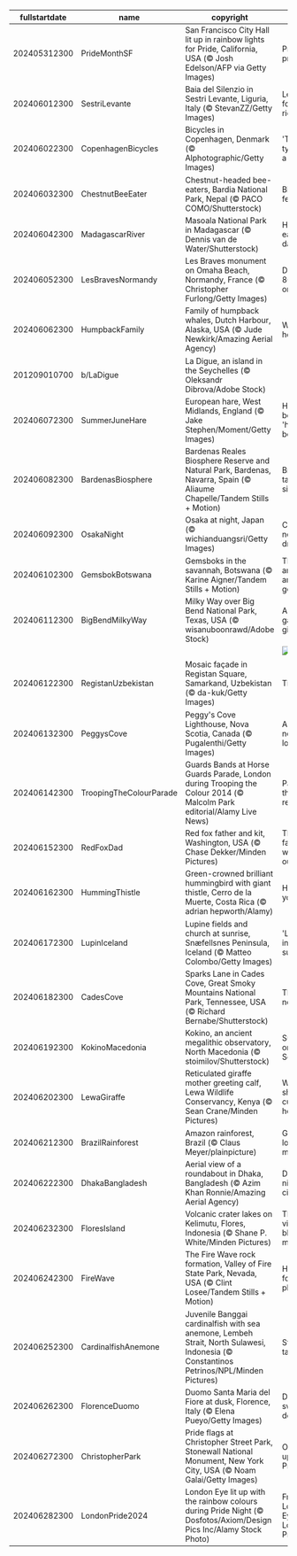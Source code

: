 |fullstartdate|name|copyright|title|image|
|--|--|--|--|--|
202405312300|PrideMonthSF|San Francisco City Hall lit up in rainbow lights for Pride, California, USA (© Josh Edelson/AFP via Getty Images)|Pride, no prejudice|![](/en-GB/2024/06/202405312300PrideMonthSF.jpg)|
202406012300|SestriLevante|Baia del Silenzio in Sestri Levante, Liguria, Italy (© StevanZZ/Getty Images)|Let's go for a boat ride!|![](/en-GB/2024/06/202406012300SestriLevante.jpg)|
202406022300|CopenhagenBicycles|Bicycles in Copenhagen, Denmark (© Alphotographic/Getty Images)|'Two' tyred for a ride|![](/en-GB/2024/06/202406022300CopenhagenBicycles.jpg)|
202406032300|ChestnutBeeEater|Chestnut-headed bee-eaters, Bardia National Park, Nepal (© PACO COMO/Shutterstock)|Birds of a feather…|![](/en-GB/2024/06/202406032300ChestnutBeeEater.jpg)|
202406042300|MadagascarRiver|Masoala National Park in Madagascar (© Dennis van de Water/Shutterstock)|Happy b-earth-day!|![](/en-GB/2024/06/202406042300MadagascarRiver.jpg)|
202406052300|LesBravesNormandy|Les Braves monument on Omaha Beach, Normandy, France (© Christopher Furlong/Getty Images)|D-Day: 80 years on|![](/en-GB/2024/06/202406052300LesBravesNormandy.jpg)|
202406062300|HumpbackFamily|Family of humpback whales, Dutch Harbour, Alaska, USA (© Jude Newkirk/Amazing Aerial Agency)|Waves of hope|![](/en-GB/2024/06/202406062300HumpbackFamily.jpg)|
201209010700|b/LaDigue|La Digue, an island in the Seychelles (© Oleksandr Dibrova/Adobe Stock)||![](/en-GB/2024/06/201209010700b/LaDigue.jpg)|
202406072300|SummerJuneHare|European hare, West Midlands, England (© Jake Stephen/Moment/Getty Images)|Have you been 'hare' before?|![](/en-GB/2024/06/202406072300SummerJuneHare.jpg)|
202406082300|BardenasBiosphere|Bardenas Reales Biosphere Reserve and Natural Park, Bardenas, Navarra, Spain (© Aliaume Chapelle/Tandem Stills + Motion)|Breath-taking silence|![](/en-GB/2024/06/202406082300BardenasBiosphere.jpg)|
202406092300|OsakaNight|Osaka at night, Japan (© wichianduangsri/Getty Images)|City of neon dreams|![](/en-GB/2024/06/202406092300OsakaNight.jpg)|
202406102300|GemsbokBotswana|Gemsboks in the savannah, Botswana (© Karine Aigner/Tandem Stills + Motion)|These antelopes are real gems|![](/en-GB/2024/06/202406102300GemsbokBotswana.jpg)|
202406112300|BigBendMilkyWay|Milky Way over Big Bend National Park, Texas, USA (© wisanuboonrawd/Adobe Stock)|A galactic gig|![](/en-GB/2024/06/202406112300BigBendMilkyWay.jpg)|
||||![](/en-GB/2024/06/.jpg)|
202406122300|RegistanUzbekistan|Mosaic façade in Registan Square, Samarkand, Uzbekistan (© da-kuk/Getty Images)|Tile tales|![](/en-GB/2024/06/202406122300RegistanUzbekistan.jpg)|
202406132300|PeggysCove|Peggy's Cove Lighthouse, Nova Scotia, Canada (© Pugalenthi/Getty Images)|Alone but never lonely|![](/en-GB/2024/06/202406132300PeggysCove.jpg)|
202406142300|TroopingTheColourParade|Guards Bands at Horse Guards Parade, London during Trooping the Colour 2014 (© Malcolm Park editorial/Alamy Live News)|Painting the town red|![](/en-GB/2024/06/202406142300TroopingTheColourParade.jpg)|
202406152300|RedFoxDad|Red fox father and kit, Washington, USA (© Chase Dekker/Minden Pictures)|This father won't be outfoxed|![](/en-GB/2024/06/202406152300RedFoxDad.jpg)|
202406162300|HummingThistle|Green-crowned brilliant hummingbird with giant thistle, Cerro de la Muerte, Costa Rica (© adrian hepworth/Alamy)|Hum-bly yours|![](/en-GB/2024/06/202406162300HummingThistle.jpg)|
202406172300|LupinIceland|Lupine fields and church at sunrise, Snæfellsnes Peninsula, Iceland (© Matteo Colombo/Getty Images)|'Lupin' into summer|![](/en-GB/2024/06/202406172300LupinIceland.jpg)|
202406182300|CadesCove|Sparks Lane in Cades Cove, Great Smoky Mountains National Park, Tennessee, USA (© Richard Bernabe/Shutterstock)|The road not taken|![](/en-GB/2024/06/202406182300CadesCove.jpg)|
202406192300|KokinoMacedonia|Kokino, an ancient megalithic observatory, North Macedonia (© stoimilov/Shutterstock)|Sunrise on the Solstice|![](/en-GB/2024/06/202406192300KokinoMacedonia.jpg)|
202406202300|LewaGiraffe|Reticulated giraffe mother greeting calf, Lewa Wildlife Conservancy, Kenya (© Sean Crane/Minden Pictures)|Who's sharing a cuddly hello?|![](/en-GB/2024/06/202406202300LewaGiraffe.jpg)|
202406212300|BrazilRainforest|Amazon rainforest, Brazil (© Claus Meyer/plainpicture)|Getting lost in the mist|![](/en-GB/2024/06/202406212300BrazilRainforest.jpg)|
202406222300|DhakaBangladesh|Aerial view of a roundabout in Dhaka, Bangladesh (© Azim Khan Ronnie/Amazing Aerial Agency)|Dark night, city lights|![](/en-GB/2024/06/202406222300DhakaBangladesh.jpg)|
202406232300|FloresIsland|Volcanic crater lakes on Kelimutu, Flores, Indonesia (© Shane P. White/Minden Pictures)|The views will blue your mind|![](/en-GB/2024/06/202406232300FloresIsland.jpg)|
202406242300|FireWave|The Fire Wave rock formation, Valley of Fire State Park, Nevada, USA (© Clint Losee/Tandem Stills + Motion)|Hot spot for a cool photo|![](/en-GB/2024/06/202406242300FireWave.jpg)|
202406252300|CardinalfishAnemone|Juvenile Banggai cardinalfish with sea anemone, Lembeh Strait, North Sulawesi, Indonesia (© Constantinos Petrinos/NPL/Minden Pictures)|Stripe-tacular!|![](/en-GB/2024/06/202406252300CardinalfishAnemone.jpg)|
202406262300|FlorenceDuomo|Duomo Santa Maria del Fiore at dusk, Florence, Italy (© Elena Pueyo/Getty Images)|Dome sweet dome|![](/en-GB/2024/06/202406262300FlorenceDuomo.jpg)|
202406272300|ChristopherPark|Pride flags at Christopher Street Park, Stonewall National Monument, New York City, USA (© Noam Galai/Getty Images)|Once upon a Pride|![](/en-GB/2024/06/202406272300ChristopherPark.jpg)|
202406282300|LondonPride2024|London Eye lit up with the rainbow colours during Pride Night (© Dosfotos/Axiom/Design Pics Inc/Alamy Stock Photo)|From London Eye to London Pride|![](/en-GB/2024/06/202406282300LondonPride2024.jpg)|

